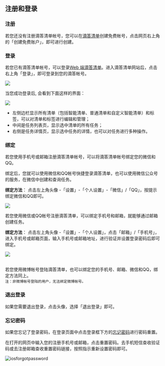 ## 注册和登录

### 注册
若您还没有注册滴答清单帐号，您可以在[滴答清单](https://dida365.com)创建免费帐号，点击网页右上角的「创建免费账户」，即可进行创建。

### 登录
若您已有滴答清单帐号，可以登录[Web 端滴答清单](https://dida365.com)。进入滴答清单网站后，点击右上角「登录」，即可登录到您的滴答帐号。

![](../images/web/1.1.1.png)

当您成功登录后, 会看到下面这样的界面：

![](../images/web/1.1.2.png)

* 左侧边栏显示所有清单（包括智能清单、普通清单和自定义智能清单）和标签，可以对清单和标签进行编辑和管理；
* 中间是任务列表页，显示选中清单的所有任务；
* 右侧是任务详情页，显示选中任务的详情，也可以对任务进行多种操作。

### 绑定

若您使用手机号或邮箱注册滴答清单帐号，可以将滴答清单帐号绑定您的微信和QQ。

绑定后，您就可以使用微信和QQ帐号快捷登录滴答清单，也可以使用微信公众号的服务，在微信中创建和查询任务。

**绑定方法**：
点击左上角头像 -「设置」-「个人设置」-「微信」/「QQ」，按提示绑定微信和QQ即可。

![](../images/web/1.1.3.png)

若您使用微信或QQ帐号注册滴答清单，可以绑定手机号和邮箱，就能够通过邮箱创建任务。

**绑定方法**：
点击左上角头像 -「设置」-「个人设置」，点击「邮箱」/「手机号」，进入手机号或邮箱页面，输入手机号或邮箱地址，进行验证并设置登录密码后即可绑定。

![](../images/web/1.1.4.png)

<br >若您使用微博帐号登陆滴答清单，也可以绑定您的手机号、邮箱、微信和QQ，绑定方法同上。 <br >`注：非微博帐号登陆的用户，无法绑定微博帐号。`

### 退出登录

如果您需要退出登录，点击头像，选择「退出登录」即可。


### 忘记密码

如果您忘记了登录密码，在登录页面中点击登录框下方的[忘记密码](https://www.dida365.com/sign/requestRestPassword)进行密码重置。

在打开的网页中输入您的注册手机号或邮箱，点击重置密码。去手机短信查收验证码或去注册邮箱查收重置密码链接，按照指示重新设置密码即可。

![iosforgotpassword](../images/ios/account/forgotpassword.jpg)
